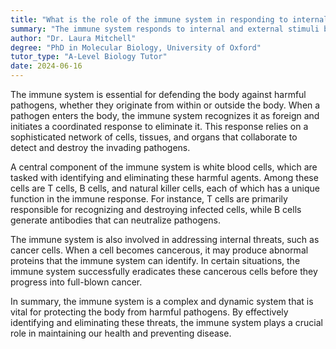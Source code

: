 ```yaml
---
title: "What is the role of the immune system in responding to internal and external stimuli?"
summary: "The immune system responds to internal and external stimuli by identifying and eliminating harmful pathogens."
author: "Dr. Laura Mitchell"
degree: "PhD in Molecular Biology, University of Oxford"
tutor_type: "A-Level Biology Tutor"
date: 2024-06-16
---
```


The immune system is essential for defending the body against harmful pathogens, whether they originate from within or outside the body. When a pathogen enters the body, the immune system recognizes it as foreign and initiates a coordinated response to eliminate it. This response relies on a sophisticated network of cells, tissues, and organs that collaborate to detect and destroy the invading pathogens.

A central component of the immune system is white blood cells, which are tasked with identifying and eliminating these harmful agents. Among these cells are T cells, B cells, and natural killer cells, each of which has a unique function in the immune response. For instance, T cells are primarily responsible for recognizing and destroying infected cells, while B cells generate antibodies that can neutralize pathogens.

The immune system is also involved in addressing internal threats, such as cancer cells. When a cell becomes cancerous, it may produce abnormal proteins that the immune system can identify. In certain situations, the immune system successfully eradicates these cancerous cells before they progress into full-blown cancer.

In summary, the immune system is a complex and dynamic system that is vital for protecting the body from harmful pathogens. By effectively identifying and eliminating these threats, the immune system plays a crucial role in maintaining our health and preventing disease.
    